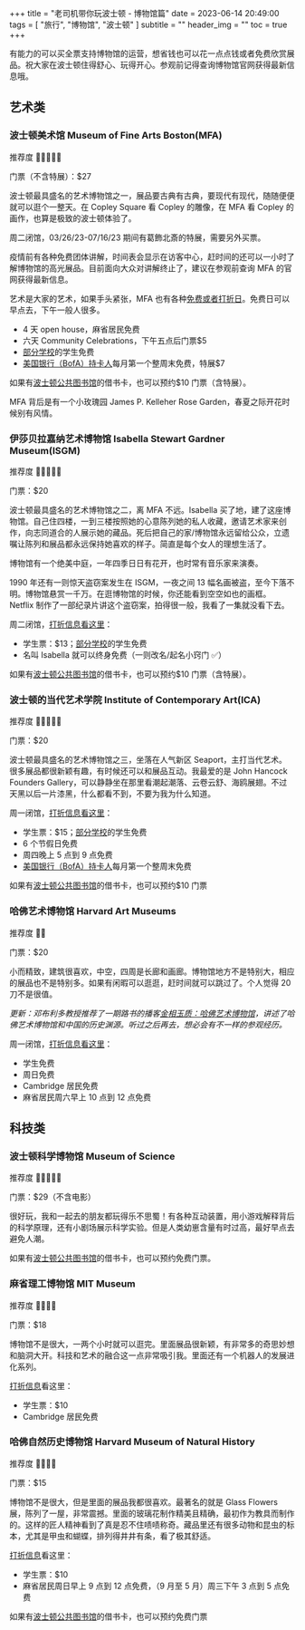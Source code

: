 +++
title = "老司机带你玩波士顿 - 博物馆篇"
date = 2023-06-14 20:49:00
tags = [
    "旅行",
    "博物馆",
    "波士顿"
]
subtitle = ""
header_img = ""
toc = true
+++

有能力的可以买全票支持博物馆的运营，想省钱也可以花一点点钱或者免费欣赏展品。祝大家在波士顿住得舒心、玩得开心。参观前记得查询博物馆官网获得最新信息哦。

## 艺术类

### 波士顿美术馆 Museum of Fine Arts Boston(MFA)

推荐度 🌟🌟🌟🌟🌟

门票（不含特展）：$27

波士顿最具盛名的艺术博物馆之一，展品要古典有古典，要现代有现代，随随便便就可以逛个一整天。在 Copley Square 看 Copley 的雕像，在 MFA 看 Copley 的画作，也算是极致的波士顿体验了。

周二闭馆，03/26/23-07/16/23 期间有葛飾北斎的特展，需要另外买票。

疫情前有各种免费团体讲解，时间表会显示在访客中心，赶时间的还可以一小时了解博物馆的高光展品。目前面向大众对讲解终止了，建议在参观前查询 MFA 的官网获得最新信息。

艺术是大家的艺术，如果手头紧张，MFA 也有各种[免费或者打折日](https://www.mfa.org/tickets)。免费日可以早点去，下午一般人很多。

- 4 天 open house，麻省居民免费
- 六天 Community Celebrations，下午五点后门票$5
- [部分学校](https://www.mfa.org/membership/universities)的学生免费
- [美国银行（BofA）持卡人](https://about.bankofamerica.com/en/making-an-impact/museums-on-us-partners)每月第一个整周末免费，特展$7

如果有[波士顿公共图书馆](https://www.bpl.org/museum-passes/)的借书卡，也可以预约$10 门票（含特展）。

MFA 背后是有一个小玫瑰园 James P. Kelleher Rose Garden，春夏之际开花时候别有风情。

### 伊莎贝拉嘉纳艺术博物馆 Isabella Stewart Gardner Museum(ISGM)

推荐度 🌟🌟🌟🌟🌟

门票：$20

波士顿最具盛名的艺术博物馆之二，离 MFA 不远。Isabella 买了地，建了这座博物馆。自己住四楼，一到三楼按照她的心意陈列她的私人收藏，邀请艺术家来创作，向志同道合的人展示她的藏品。死后把自己的家/博物馆永远留给公众，立遗嘱让陈列和展品都永远保持她喜欢的样子。简直是每个女人的理想生活了。

博物馆有一个绝美中庭，一年四季日日有花开，也时常有音乐家来演奏。

1990 年还有一则惊天盗窃案发生在 ISGM，一夜之间 13 幅名画被盗，至今下落不明。博物馆悬赏一千万。在逛博物馆的时候，你还能看到空空如也的画框。Netflix 制作了一部纪录片讲这个盗窃案，拍得很一般，我看了一集就没看下去。

周二闭馆，[打折信息看这里](https://www.gardnermuseum.org/visit/admissions)：

- 学生票：$13；[部分学校](https://www.gardnermuseum.org/join-give/university-membership)的学生免费
- 名叫 Isabella 就可以终身免费（一则改名/起名小窍门 ✅）

如果有[波士顿公共图书馆](https://www.bpl.org/museum-passes/)的借书卡，也可以预约$10 门票（含特展）。

### 波士顿的当代艺术学院 Institute of Contemporary Art(ICA)

推荐度 🌟🌟🌟🌟🌟

门票：$20

波士顿最具盛名的艺术博物馆之三，坐落在人气新区 Seaport，主打当代艺术。很多展品都很新颖有趣，有时候还可以和展品互动。我最爱的是 John Hancock Founders Gallery，可以静静坐在那里看潮起潮落、云卷云舒、海鸥展翅。不过天黑以后一片漆黑，什么都看不到，不要为我为什么知道。

周一闭馆，[打折信息看这里](https://www.icaboston.org/visit)：

- 学生票：$15；[部分学校](https://www.icaboston.org/page/university-membership)的学生免费
- 6 个节假日免费
- 周四晚上 5 点到 9 点免费
- [美国银行（BofA）持卡人](https://about.bankofamerica.com/en/making-an-impact/museums-on-us-partners)每月第一个整周末免费

如果有[波士顿公共图书馆](https://www.bpl.org/museum-passes/)的借书卡，也可以预约$10 门票

### 哈佛艺术博物馆 Harvard Art Museums

推荐度 🌟🌟

门票：$20

小而精致，建筑很喜欢，中空，四周是长廊和画廊。博物馆地方不是特别大，相应的展品也不是特别多。如果有闲暇可以逛逛，赶时间就可以跳过了。个人觉得 20 刀不是很值。

_更新：邓布利多教授推荐了一期路书的播客[金相玉质：哈佛艺术博物馆](https://pca.st/z2iz3gf4)，讲述了哈佛艺术博物馆和中国的历史渊源。听过之后再去，想必会有不一样的参观经历。_

周一闭馆，[打折信息看这里](https://harvardartmuseums.org/visit/policies/ticketing-information)：

- 学生免费
- 周日免费
- Cambridge 居民免费
- 麻省居民周六早上 10 点到 12 点免费

## 科技类

### 波士顿科学博物馆 Museum of Science

推荐度 🌟🌟🌟🌟🌟

门票：$29（不含电影）

很好玩，我和一起去的朋友都玩得乐不思蜀！有各种互动装置，用小游戏解释背后的科学原理，还有小剧场展示科学实验。但是人类幼崽含量有时过高，最好早点去避免人潮。

如果有[波士顿公共图书馆](https://www.bpl.org/museum-passes/)的借书卡，也可以预约免费门票。

### 麻省理工博物馆 MIT Museum

推荐度 🌟🌟🌟🌟

门票：$18

博物馆不是很大，一两个小时就可以逛完。里面展品很新颖，有非常多的奇思妙想和脑洞大开。科技和艺术的融合这一点非常吸引我。里面还有一个机器人的发展进化系列。

[打折信息](https://mitmuseum.mit.edu/visit/hours-admission-directions)看这里：

- 学生票：$10
- Cambridge 居民免费

### 哈佛自然历史博物馆 Harvard Museum of Natural History

推荐度 🌟🌟🌟🌟

门票：$15

博物馆不是很大，但是里面的展品我都很喜欢。最著名的就是 Glass Flowers 展，陈列了一屋，非常震撼。里面的玻璃花制作精美且精确，最初作为教具而制作的。这样的匠人精神看到了真是忍不住啧啧称奇。藏品里还有很多动物和昆虫的标本，尤其是甲虫和蝴蝶，排列得井井有条，看了极其舒适。

[打折信息](https://hmnh.harvard.edu/plan-your-visit)看这里：

- 学生票：$10
- 麻省居民周日早上 9 点到 12 点免费，（9 月至 5 月）周三下午 3 点到 5 点免费

如果有[波士顿公共图书馆](https://www.bpl.org/museum-passes/)的借书卡，也可以预约免费门票
